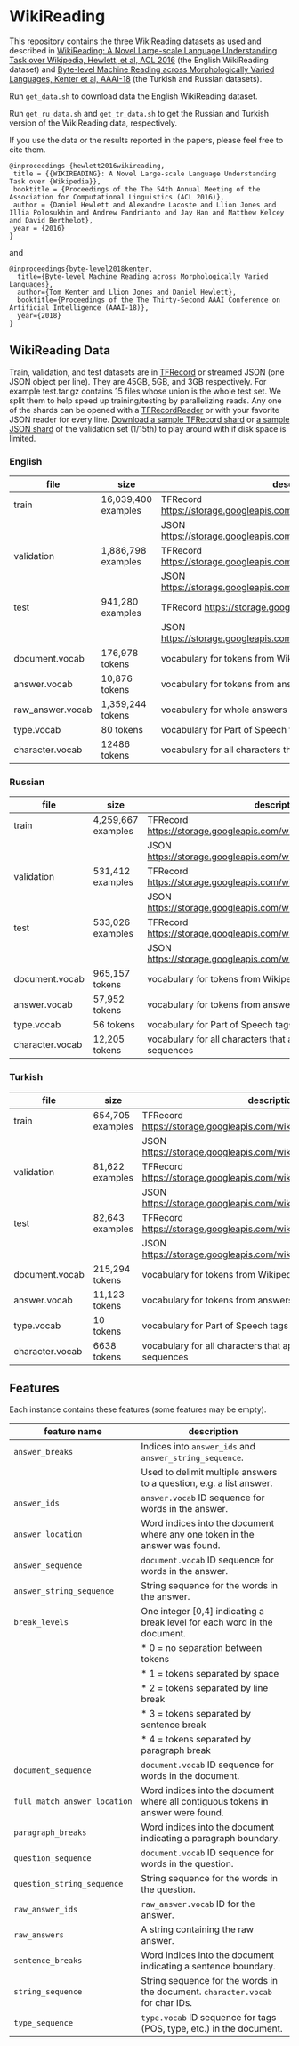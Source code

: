 # WikiReading

This repository contains the three WikiReading datasets as used and described in [WikiReading: A Novel Large-scale Language Understanding Task over Wikipedia, Hewlett, et al, ACL 2016](https://arxiv.org/abs/1608.03542) (the English WikiReading dataset) and [Byte-level Machine Reading across Morphologically Varied Languages, Kenter et al, AAAI-18](http://tomkenter.nl/pdf/kenter_byte-level_2018.pdf) (the Turkish and Russian datasets).

Run `get_data.sh` to download data the English WikiReading dataset.

Run `get_ru_data.sh` and `get_tr_data.sh` to get the Russian and Turkish version of the WikiReading data, respectively.

If you use the data or the results reported in the papers, please feel free to cite them.

    @inproceedings {hewlett2016wikireading,
     title = {{WIKIREADING}: A Novel Large-scale Language Understanding Task over {Wikipedia}},
     booktitle = {Proceedings of the The 54th Annual Meeting of the Association for Computational Linguistics (ACL 2016)},
     author = {Daniel Hewlett and Alexandre Lacoste and Llion Jones and Illia Polosukhin and Andrew Fandrianto and Jay Han and Matthew Kelcey and David Berthelot},
     year = {2016}
    }

and

    @inproceedings{byte-level2018kenter,
      title={Byte-level Machine Reading across Morphologically Varied Languages},
      author={Tom Kenter and Llion Jones and Daniel Hewlett},
      booktitle={Proceedings of the The Thirty-Second AAAI Conference on Artificial Intelligence (AAAI-18)},
      year={2018}
    }

## WikiReading Data

Train, validation, and test datasets are in [TFRecord](https://www.tensorflow.org/versions/r0.10/how_tos/reading_data/index.html#file-formats)
or streamed JSON (one JSON object per line). They are 45GB, 5GB, and 3GB respectively.
For example test.tar.gz contains 15 files whose union is the whole test set.
We split them to help speed up training/testing by parallelizing reads.
Any one of the shards can be opened with a [TFRecordReader](https://www.tensorflow.org/versions/r0.10/api_docs/python/io_ops.html#TFRecordReader)
or with your favorite JSON reader for every line.
[Download a sample TFRecord shard](https://storage.googleapis.com/wikireading/validation-00000-of-00015) 
or [a sample JSON shard](https://storage.googleapis.com/wikireading/validation-00000-of-00015.json)
of the validation set (1/15th) to play around with if disk space is limited.

### English
| file             | size               | description                                                            |
|------------------|--------------------|------------------------------------------------------------------------|
| train            | 16,039,400 examples| TFRecord https://storage.googleapis.com/wikireading/train.tar.gz       |
|                  |                    | JSON https://storage.googleapis.com/wikireading/train.json.tar.gz      |
| validation       | 1,886,798 examples | TFRecord https://storage.googleapis.com/wikireading/validation.tar.gz  |
|                  |                    | JSON https://storage.googleapis.com/wikireading/validation.json.tar.gz |
| test             | 941,280 examples   | TFRecord https://storage.googleapis.com/wikireading/test.tar.gz        |
|                  |                    | JSON https://storage.googleapis.com/wikireading/test.json.tar.gz       |
| document.vocab   | 176,978 tokens     | vocabulary for tokens from Wikipedia documents                         |
| answer.vocab     | 10,876 tokens      | vocabulary for tokens from answers                                     |
| raw_answer.vocab | 1,359,244 tokens   | vocabulary for whole answers as they appear in WikiData                |
| type.vocab       | 80 tokens          | vocabulary for Part of Speech tags                                     |
| character.vocab  | 12486 tokens       | vocabulary for all characters that appear in the string sequences      |

### Russian
| file             | size               | description                                                            |
|------------------|--------------------|------------------------------------------------------------------------|
| train            | 4,259,667 examples | TFRecord https://storage.googleapis.com/wikireading/ru/train.tar.gz    |
|                  |                    | JSON https://storage.googleapis.com/wikireading/ru/train.json.tar.gz   |
| validation       | 531,412 examples   | TFRecord https://storage.googleapis.com/wikireading/ru/valid.tar.gz    |
|                  |                    | JSON https://storage.googleapis.com/wikireading/ru/valid.json.tar.gz   |
| test             | 533,026 examples   | TFRecord https://storage.googleapis.com/wikireading/ru/test.tar.gz     |
|                  |                    | JSON https://storage.googleapis.com/wikireading/ru/test.json.tar.gz    |
| document.vocab   | 965,157 tokens     | vocabulary for tokens from Wikipedia documents                         |
| answer.vocab     | 57,952 tokens      | vocabulary for tokens from answers                                     |
| type.vocab       | 56 tokens          | vocabulary for Part of Speech tags                                     |
| character.vocab  | 12,205 tokens      | vocabulary for all characters that appear in the string sequences      |

### Turkish
| file             | size               | description                                                            |
|------------------|--------------------|------------------------------------------------------------------------|
| train            | 654,705 examples   | TFRecord https://storage.googleapis.com/wikireading/tr/train.tar.gz    |
|                  |                    | JSON https://storage.googleapis.com/wikireading/tr/train.json.tar.gz   |
| validation       | 81,622 examples    | TFRecord https://storage.googleapis.com/wikireading/tr/valid.tar.gz    |
|                  |                    | JSON https://storage.googleapis.com/wikireading/tr/valid.json.tar.gz   |
| test             | 82,643 examples    | TFRecord https://storage.googleapis.com/wikireading/tr/test.tar.gz     |
|                  |                    | JSON https://storage.googleapis.com/wikireading/tr/test.json.tar.gz    |
| document.vocab   | 215,294 tokens     | vocabulary for tokens from Wikipedia documents                         |
| answer.vocab     | 11,123 tokens      | vocabulary for tokens from answers                                     |
| type.vocab       | 10 tokens          | vocabulary for Part of Speech tags                                     |
| character.vocab  | 6638 tokens        | vocabulary for all characters that appear in the string sequences      |

## Features

Each instance contains these features (some features may be empty).

| feature name                 | description                                                                      |
|------------------------------|----------------------------------------------------------------------------------|
| `answer_breaks`              |  Indices into `answer_ids` and `answer_string_sequence`.                         |
|                              |  Used to delimit multiple answers to a question, e.g. a list answer.             |
| `answer_ids`                 | `answer.vocab` ID sequence for words in the answer.                              |
| `answer_location`            | Word indices into the document where any one token in the answer was found.      |
| `answer_sequence`            | `document.vocab` ID sequence for words in the answer.                            |
| `answer_string_sequence`     | String sequence for the words in the answer.                                     |
| `break_levels`               | One integer [0,4] indicating a break level for each word in the document.        |
|                              | * 0 = no separation between tokens                                               |
|                              | * 1 = tokens separated by space                                                  |
|                              | * 2 = tokens separated by line break                                             |
|                              | * 3 = tokens separated by sentence break                                         |
|                              | * 4 = tokens separated by paragraph break                                        |
| `document_sequence`          | `document.vocab` ID sequence for words in the document.                          |
| `full_match_answer_location` | Word indices into the document where all contiguous tokens in answer were found. |
| `paragraph_breaks`           | Word indices into the document indicating a paragraph boundary.                  |
| `question_sequence`          | `document.vocab` ID sequence for words in the question.                          |
| `question_string_sequence`   | String sequence for the words in the question.                                   |
| `raw_answer_ids`             | `raw_answer.vocab` ID for the answer.                                            |
| `raw_answers`                | A string containing the raw answer.                                              |
| `sentence_breaks`            | Word indices into the document indicating a sentence boundary.                   |
| `string_sequence`            | String sequence for the words in the document. `character.vocab` for char IDs.   |
| `type_sequence`              | `type.vocab` ID sequence for tags (POS, type, etc.) in the document.             |
